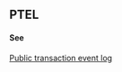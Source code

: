 ## PTEL

<h4>See</h4><p><a href="public-transaction-event-log">Public transaction event log</a></p>

